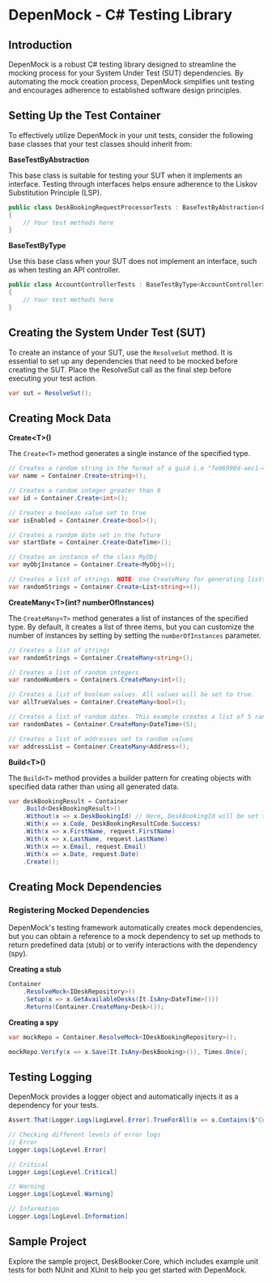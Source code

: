 # DepenMock - C# Testing Library

## Introduction

DepenMock is a robust C# testing library designed to streamline the mocking process for your System Under Test (SUT) dependencies. By automating the mock creation process, DepenMock simplifies unit testing and encourages adherence to established software design principles.

## Setting Up the Test Container

To effectively utilize DepenMock in your unit tests, consider the following base classes that your test classes should inherit from:

**BaseTestByAbstraction**

This base class is suitable for testing your SUT when it implements an interface. Testing through interfaces helps ensure adherence to the Liskov Substitution Principle (LSP).

```c#
public class DeskBookingRequestProcessorTests : BaseTestByAbstraction<DeskBookingRequestProcessor, IDeskBookingRequestProcessor>
{
    // Your test methods here
}
```

**BaseTestByType**

Use this base class when your SUT does not implement an interface, such as when testing an API controller.

```c#
public class AccountControllerTests : BaseTestByType<AccountController>
{
    // Your test methods here
}
```

## Creating the System Under Test (SUT)

To create an instance of your SUT, use the ```ResolveSut``` method. It is essential to set up any dependencies that need to be mocked before creating the SUT. Place the ResolveSut call as the final step before executing your test action.

```c#
var sut = ResolveSut();
```

## Creating Mock Data

**Create\<T>()**

The ```Create<T>``` method generates a single instance of the specified type.

```c#
// Creates a random string in the format of a guid i.e "fe06998d-aec1-4808-8968-d8f37024a294"
var name = Container.Create<string>();

// Creates a random integer greater than 0
var id = Container.Create<int>();

// Creates a boolean value set to true
var isEnabled = Container.Create<bool>();

// Creates a random date set in the future
var startDate = Container.Create<DateTime>();

// Creates an instance of the class MyObj
var myObjInstance = Container.Create<MyObj>();

// Creates a list of strings. NOTE: Use CreateMany for generating lists.
var randomStrings = Container.Create<List<string>>();
```

**CreateMany\<T>(int? numberOfInstances)**

The ```CreateMany<T>``` method generates a list of instances of the specified type. By default, it creates a list of three items, but you can customize the number of instances by setting by setting the ```numberOfInstances``` parameter.

```c#
// Creates a list of strings
var randomStrings = Container.CreateMany<string>();

// Creates a list of random integers
var randomNumbers = Containers.CreateMany<int>();

// Creates a list of boolean values. All values will be set to true.
var allTrueValues = Container.CreateMany<bool>();

// Creates a list of random dates. This example creates a list of 5 random dates.
var randomDates = Container.CreateMany<DateTime>(5);

// Creates a list of addresses set to random values
var addressList = Container.CreateMany<Address>();
```

**Build\<T>()**

The ```Build<T>``` method provides a builder pattern for creating objects with specified data rather than using all generated data.

```c#
var deskBookingResult = Container
    .Build<DeskBookingResult>()
    .Without(x => x.DeskBookingId) // Here, DeskBookingId will be set to null
    .With(x => x.Code, DeskBookingResultCode.Success)
    .With(x => x.FirstName, request.FirstName)
    .With(x => x.LastName, request.LastName)
    .With(x => x.Email, request.Email)
    .With(x => x.Date, request.Date)
    .Create();
```

## Creating Mock Dependencies

### Registering Mocked Dependencies

DepenMock's testing framework automatically creates mock dependencies, but you can obtain a reference to a mock dependency to set up methods to return predefined data (stub) or to verify interactions with the dependency (spy).

**Creating a stub**

```c#
Container
    .ResolveMock<IDeskRepository>()
    .Setup(x => x.GetAvailableDesks(It.IsAny<DateTime>()))
    .Returns(Container.CreateMany<Desk>());
```

**Creating a spy**

```c#
var mockRepo = Container.ResolveMock<IDeskBookingRepository>();

mockRepo.Verify(x => x.Save(It.IsAny<DeskBooking>()), Times.Once);
```

## Testing Logging

DepenMock provides a logger object and automatically injects it as a dependency for your tests.

```c#
Assert.That(Logger.Logs[LogLevel.Error].TrueForAll(x => x.Contains($"Correlation Id: {correlationId}")));

// Checking different levels of error logs
// Error
Logger.Logs[LogLevel.Error]

// Critical
Logger.Logs[LogLevel.Critical]

// Warning
Logger.Logs[LogLevel.Warning]

// Information
Logger.Logs[LogLevel.Information]
```

## Sample Project

Explore the sample project, DeskBooker.Core, which includes example unit tests for both NUnit and XUnit to help you get started with DepenMock.